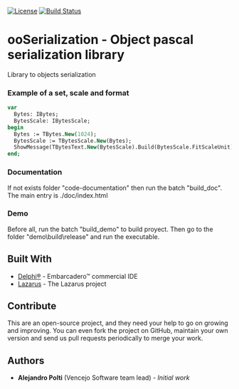 [![License](https://img.shields.io/badge/License-BSD%203--Clause-blue.svg)](https://opensource.org/licenses/BSD-3-Clause)
[![Build Status](https://travis-ci.org/VencejoSoftware/ooBytes.svg?branch=master)](https://travis-ci.org/VencejoSoftware/ooBytes)

# ooSerialization - Object pascal serialization library
Library to objects serialization

### Example of a set, scale and format
```pascal
var
  Bytes: IBytes;
  BytesScale: IBytesScale;
begin
  Bytes := TBytes.New(1024);
  BytesScale := TBytesScale.New(Bytes);
  ShowMessage(TBytesText.New(BytesScale).Build(BytesScale.FitScaleUnit));
end;
```

### Documentation
If not exists folder "code-documentation" then run the batch "build_doc". The main entry is ./doc/index.html

### Demo
Before all, run the batch "build_demo" to build proyect. Then go to the folder "demo\build\release\" and run the executable.

## Built With
* [Delphi&reg;](https://www.embarcadero.com/products/rad-studio) - Embarcadero&trade; commercial IDE
* [Lazarus](https://www.lazarus-ide.org/) - The Lazarus project

## Contribute
This are an open-source project, and they need your help to go on growing and improving.
You can even fork the project on GitHub, maintain your own version and send us pull requests periodically to merge your work.

## Authors
* **Alejandro Polti** (Vencejo Software team lead) - *Initial work*